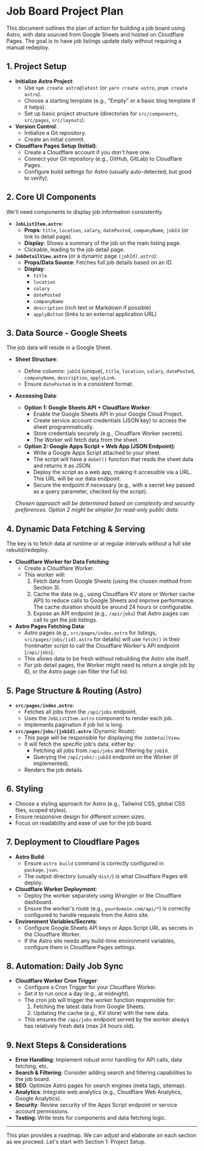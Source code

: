 # Job Board Project Plan

This document outlines the plan of action for building a job board using Astro, with data sourced from Google Sheets and hosted on Cloudflare Pages. The goal is to have job listings update daily without requiring a manual redeploy.

## 1. Project Setup

*   **Initialize Astro Project**:
    *   Use `npm create astro@latest` (or `yarn create astro`, `pnpm create astro`).
    *   Choose a starting template (e.g., "Empty" or a basic blog template if it helps).
    *   Set up basic project structure (directories for `src/components`, `src/pages`, `src/layouts`).
*   **Version Control**:
    *   Initialize a Git repository.
    *   Create an initial commit.
*   **Cloudflare Pages Setup (Initial)**:
    *   Create a Cloudflare account if you don't have one.
    *   Connect your Git repository (e.g., GitHub, GitLab) to Cloudflare Pages.
    *   Configure build settings for Astro (usually auto-detected, but good to verify).

## 2. Core UI Components

We'll need components to display job information consistently.

*   **`JobListItem.astro`**:
    *   **Props**: `title`, `location`, `salary`, `datePosted`, `companyName`, `jobId` (or link to detail page).
    *   **Display**: Shows a summary of the job on the main listing page.
    *   Clickable, leading to the job detail page.
*   **`JobDetailView.astro`** (or a dynamic page `[jobId].astro`):
    *   **Props/Data Source**: Fetches full job details based on an ID.
    *   **Display**:
        *   `title`
        *   `location`
        *   `salary`
        *   `datePosted`
        *   `companyName`
        *   `description` (rich text or Markdown if possible)
        *   `applyButton` (links to an external application URL)

## 3. Data Source - Google Sheets

The job data will reside in a Google Sheet.

*   **Sheet Structure**:
    *   Define columns: `jobId` (unique), `title`, `location`, `salary`, `datePosted`, `companyName`, `description`, `applyLink`.
    *   Ensure `datePosted` is in a consistent format.
*   **Accessing Data**:
    *   **Option 1: Google Sheets API + Cloudflare Worker**:
        *   Enable the Google Sheets API in your Google Cloud Project.
        *   Create service account credentials (JSON key) to access the sheet programmatically.
        *   Store credentials securely (e.g., Cloudflare Worker secrets).
        *   The Worker will fetch data from the sheet.
    *   **Option 2: Google Apps Script + Web App (JSON Endpoint)**:
        *   Write a Google Apps Script attached to your sheet.
        *   The script will have a `doGet()` function that reads the sheet data and returns it as JSON.
        *   Deploy the script as a web app, making it accessible via a URL. This URL will be our data endpoint.
        *   Secure the endpoint if necessary (e.g., with a secret key passed as a query parameter, checked by the script).

    *Chosen approach will be determined based on complexity and security preferences. Option 2 might be simpler for read-only public data.*

## 4. Dynamic Data Fetching & Serving

The key is to fetch data at runtime or at regular intervals without a full site rebuild/redeploy.

*   **Cloudflare Worker for Data Fetching**:
    *   Create a Cloudflare Worker.
    *   This worker will:
        1.  Fetch data from Google Sheets (using the chosen method from Section 3).
        2.  Cache the data (e.g., using Cloudflare KV store or Worker cache API) to reduce calls to Google Sheets and improve performance. The cache duration should be around 24 hours or configurable.
        3.  Expose an API endpoint (e.g., `/api/jobs`) that Astro pages can call to get the job listings.
*   **Astro Pages Fetching Data**:
    *   Astro pages (e.g., `src/pages/index.astro` for listings, `src/pages/jobs/[id].astro` for details) will use `fetch()` in their frontmatter script to call the Cloudflare Worker's API endpoint (`/api/jobs`).
    *   This allows data to be fresh without rebuilding the Astro site itself.
    *   For job detail pages, the Worker might need to return a single job by ID, or the Astro page can filter the full list.

## 5. Page Structure & Routing (Astro)

*   **`src/pages/index.astro`**:
    *   Fetches all jobs from the `/api/jobs` endpoint.
    *   Uses the `JobListItem.astro` component to render each job.
    *   Implements pagination if job list is long.
*   **`src/pages/jobs/[jobId].astro`** (Dynamic Route):
    *   This page will be responsible for displaying the `JobDetailView`.
    *   It will fetch the specific job's data, either by:
        *   Fetching all jobs from `/api/jobs` and filtering by `jobId`.
        *   Querying the `/api/jobs/:jobId` endpoint on the Worker (if implemented).
    *   Renders the job details.

## 6. Styling

*   Choose a styling approach for Astro (e.g., Tailwind CSS, global CSS files, scoped styles).
*   Ensure responsive design for different screen sizes.
*   Focus on readability and ease of use for the job board.

## 7. Deployment to Cloudflare Pages

*   **Astro Build**:
    *   Ensure `astro build` command is correctly configured in `package.json`.
    *   The output directory (usually `dist/`) is what Cloudflare Pages will deploy.
*   **Cloudflare Worker Deployment**:
    *   Deploy the worker separately using Wrangler or the Cloudflare dashboard.
    *   Ensure the worker's route (e.g., `yourdomain.com/api/*`) is correctly configured to handle requests from the Astro site.
*   **Environment Variables/Secrets**:
    *   Configure Google Sheets API keys or Apps Script URL as secrets in the Cloudflare Worker.
    *   If the Astro site needs any build-time environment variables, configure them in Cloudflare Pages settings.

## 8. Automation: Daily Job Sync

*   **Cloudflare Worker Cron Trigger**:
    *   Configure a Cron Trigger for your Cloudflare Worker.
    *   Set it to run once a day (e.g., at midnight).
    *   The cron job will trigger the worker function responsible for:
        1.  Fetching the latest data from Google Sheets.
        2.  Updating the cache (e.g., KV store) with the new data.
    *   This ensures the `/api/jobs` endpoint served by the worker always has relatively fresh data (max 24 hours old).

## 9. Next Steps & Considerations

*   **Error Handling**: Implement robust error handling for API calls, data fetching, etc.
*   **Search & Filtering**: Consider adding search and filtering capabilities to the job board.
*   **SEO**: Optimize Astro pages for search engines (meta tags, sitemap).
*   **Analytics**: Integrate web analytics (e.g., Cloudflare Web Analytics, Google Analytics).
*   **Security**: Review security of the Apps Script endpoint or service account permissions.
*   **Testing**: Write tests for components and data fetching logic.

---

This plan provides a roadmap. We can adjust and elaborate on each section as we proceed.
Let's start with Section 1: Project Setup. 